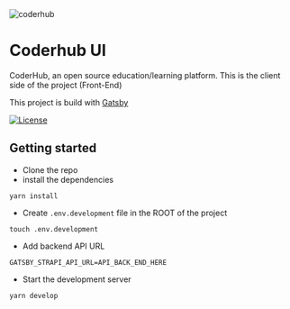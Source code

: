 <img src="https://s3.abolkog.com/coderhub/logo.png" title="coderhub" alt="coderhub">

# Coderhub UI

CoderHub, an open source education/learning platform.
This is the client side of the project (Front-End)

This project is build with [Gatsby](https://www.gatsbyjs.org/)

[![License](https://img.shields.io/:license-mit-blue.svg?style=flat-square)](https://badges.mit-license.org)

## Getting started

- Clone the repo
- install the dependencies

```
yarn install
```

- Create `.env.development` file in the ROOT of the project

```
touch .env.development
```

- Add backend API URL

```
GATSBY_STRAPI_API_URL=API_BACK_END_HERE
```

- Start the development server

```
yarn develop
```
